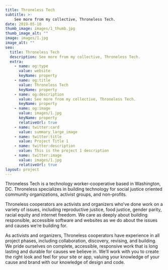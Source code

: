 ```yaml
---
title: Throneless Tech
subtitle: >-
    See more from my collective, Throneless Tech.
date: 2019-05-10
thumb_image: images/1_thumb.jpg
thumb_image_alt: ""
image: images/1.jpg
image_alt: ""
seo:
  title: Throneless Tech
  description: See more from my collective, Throneless Tech.
  extra:
    - name: og:type
      value: website
      keyName: property
    - name: og:title
      value: Throneless Tech
      keyName: property
    - name: og:description
      value: See more from my collective, Throneless Tech.
      keyName: property
    - name: og:image
      value: images/1.jpg
      keyName: property
      relativeUrl: true
    - name: twitter:card
      value: summary_large_image
    - name: twitter:title
      value: Project Title 1
    - name: twitter:description
      value: This is the project 1 description
    - name: twitter:image
      value: images/1.jpg
      relativeUrl: true
layout: project
---
```


Throneless Tech is a technology worker-cooperative based in Washington, DC. Throneless specializes in building technology for social justice oriented community organizations, activist groups, and non-profits.

Throneless cooperators are activists and organizers who’ve done work on a variety of issues, including reproductive justice, food justice, gender parity, racial equity and internet freedom. We care as deeply about building responsible, accessible software and websites as we do about the issues and causes we’re building for.

As activists and organizers, Throneless cooperators have experience in all project phases, including collaboration, discovery, revising, and building. We pride ourselves on complete, accessible, responsive work that is long lasting and durable for causes we believe in. We’ll work with you to create the right look and feel for your site or app, valuing your knowledge of your cause and brand with our knowledge of design and code.
